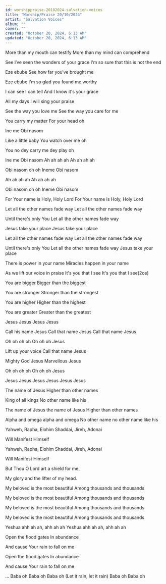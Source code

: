 ```yaml
---
id: worshippraise-20102024-salvation-voices
title: "Worship/Praise 20/10/2024"
artist: "Salvation Voices"
album: ""
cover: ""
created: "October 20, 2024, 6:13 AM"
updated: "October 20, 2024, 6:13 AM"
---
```


More than my mouth can testify
More than my mind can comprehend

See I′ve seen the wonders of your grace
I'm so sure that this is not the end

Eze ebube
See how far you′ve brought me

Eze ebube
I'm so glad you found me worthy

I can see
I can tell
And I know it's your grace

All my days I will sing your praise

See the way you love me
See the way you care for me

You carry my matter
For your head oh

Ine me Obi nasom

Like a little baby
You watch over me oh

You no dey carry me dey play oh

Ine me Obi nasom
Ah ah ah ah
Ah ah ah ah

Obi nasom oh oh
Ineme Obi nasom

Ah ah ah ah
Ah ah ah ah

Obi nasom oh oh
Ineme Obi nasom

For Your name is Holy, Holy Lord
For Your name is Holy, Holy Lord

Let all the other names fade way
Let all the other names fade way

Until there's only You
Let all the other names fade way

Jesus take your place
Jesus take your place

Let all the other names fade way
Let all the other names fade way

Until there's only You
Let all the other names fade way
Jesus take your place

There is power in your name
Miracles happen in your name

As we lift our voice in praise
It's you that I see
It's you that I see(2ce)

You are bigger
Bigger than the biggest

You are stronger
Stronger than the strongest

You are higher
Higher than the highest

You are greater
Greater than the greatest

Jesus
Jesus
Jesus
Jesus

Call his name Jesus
Call that name Jesus
Call that name Jesus

Oh oh oh oh
Oh oh oh Jesus

Lift up your voice
Call that name Jesus

Mighty God Jesus
Marvellous Jesus

Oh oh oh oh
Oh oh oh Jesus

Jesus Jesus
Jesus Jesus
Jesus Jesus

The name of Jesus
Higher than other names

King of all kings
No other name like his

The name of Jesus the name of Jesus
Higher than other names

Alpha and omega alpha and omega
No other name no other name like his

Yahweh, Rapha, Elohim
Shaddai, Jireh, Adonai

Will Manifest Himself

Yahweh, Rapha, Elohim
Shaddai, Jireh, Adonai

Will Manifest Himself

But Thou O Lord art a shield for me,

My glory and the lifter of my head.

My beloved is the most beautiful
Among thousands and thousands

My beloved is the most beautiful
Among thousands and thousands

My beloved is the most beautiful
Among thousands and thousands

My beloved is the most beautiful
Among thousands and thousands

Yeshua ahh ah ah, ahh ah ah
Yeshua ahh ah ah, ahh ah ah

Open the flood gates
In abundance

And cause Your rain to fall on me

Open the flood gates
In abundance

And cause Your rain to fall on me

… Baba oh
Baba oh
Baba oh (Let it rain, let it rain)
Baba oh
Baba oh